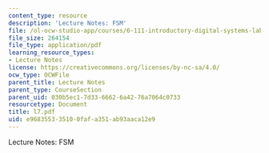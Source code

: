 ```yaml
---
content_type: resource
description: 'Lecture Notes: FSM'
file: /ol-ocw-studio-app/courses/6-111-introductory-digital-systems-laboratory-fall-2002/e968355335100fafa351ab93aaca12e9_l7.pdf
file_size: 264154
file_type: application/pdf
learning_resource_types:
- Lecture Notes
license: https://creativecommons.org/licenses/by-nc-sa/4.0/
ocw_type: OCWFile
parent_title: Lecture Notes
parent_type: CourseSection
parent_uid: 030b5ec1-7d33-6662-6a42-76a7064c0733
resourcetype: Document
title: l7.pdf
uid: e9683553-3510-0faf-a351-ab93aaca12e9
---
```

Lecture Notes: FSM